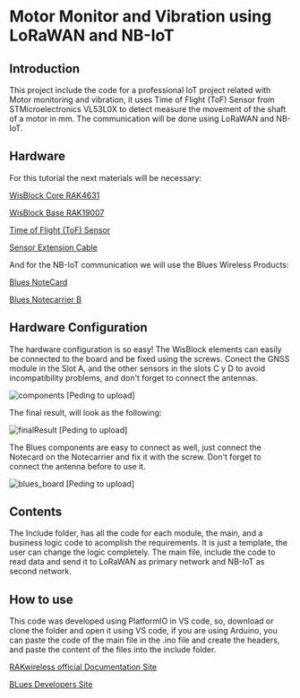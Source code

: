 # Motor Monitor and Vibration using LoRaWAN and NB-IoT

## Introduction

This project include the code for a professional IoT project related with Motor monitoring and vibration, it uses Time of Flight (ToF) Sensor from STMicroelectronics VL53L0X to detect measure the movement of the shaft of a motor in mm. The communication will be done using LoRaWAN and NB-IoT.

## Hardware

For this tutorial the next materials will be necessary:

[WisBlock Core RAK4631](https://store.rakwireless.com/products/rak4631-lpwan-node)

[WisBlock Base RAK19007](https://store.rakwireless.com/products/rak19007-wisblock-base-board-2nd-gen)

[Time of Flight (ToF) Sensor](https://store.rakwireless.com/products/rak12014-wisblock-tof-sensor)

[Sensor Extension Cable](https://store.rakwireless.com/products/fpc-extension-cable-for-slot-a-to-d-rak19005)

And for the NB-IoT communication we will use the Blues Wireless Products:

[Blues NoteCard](https://shop.blues.io/collections/notecard/products/note-nbgl-500)

[Blues Notecarrier B](https://shop.blues.io/collections/notecarrier/products/carr-b)

## Hardware Configuration

The hardware configuration is so easy! The WisBlock elements can easily be connected to the board and be fixed using the screws. Conect the GNSS module in the Slot A, and the other sensors in the slots C y D to avoid incompatibility problems, and don't forget to connect the antennas.

![components]() [Peding to upload]

The final result, will look as the following:

![finalResult]() [Peding to upload]

The Blues components are easy to connect as well, just connect the Notecard on the Notecarrier and fix it with the screw. Don't forget to connect the antenna before to use it.

![blues_board]() [Peding to upload]


## Contents 

The Include folder, has all the code for each module, the main, and a business logic code to acomplish the requirements. It is just a template, the user can change the logic completely. The main file, include the code to read data and send it to LoRaWAN as primary network and NB-IoT as second network.

## How to use

This code was developed using PlatformIO in VS code, so, download or clone the folder and open it using VS code, if you are using Arduino, you can paste the code of the main file in the .ino file and create the headers, and paste the content of the files into the include folder.

[RAKwireless official Documentation Site](https://docs.rakwireless.com/Introduction/)

[BLues Developers Site](https://dev.blues.io/)
